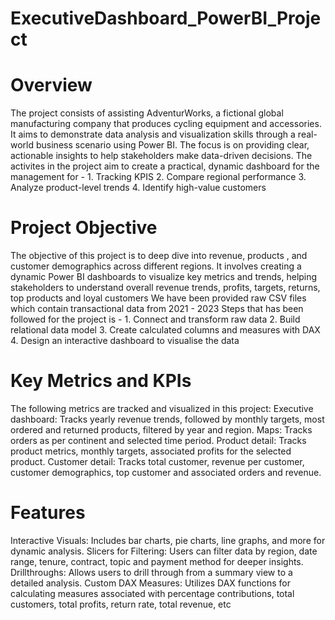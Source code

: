 # ExecutiveDashboard_PowerBI_Project
# Overview
The project consists of assisting AdventurWorks, a fictional global manufacturing company that produces cycling equipment and accessories. It aims to demonstrate data analysis and visualization skills through a real-world business scenario using Power BI. The focus is on providing clear, actionable insights to help stakeholders make data-driven decisions. 
The activites in the project aim to create a practical, dynamic dashboard for the management for - 
           1. Tracking KPIS
           2. Compare regional performance
           3. Analyze product-level trends
           4. Identify high-value customers

# Project Objective
The objective of this project is to deep dive into revenue, products , and customer demographics across different regions. It involves creating a dynamic Power BI dashboards to visualize key metrics and trends, helping stakeholders to understand overall revenue trends, profits, targets, returns, top products and loyal customers
We have been provided raw CSV files which contain transactional data from 2021 - 2023
Steps that has been followed for the project is -
           1. Connect and transform raw data
           2. Build relational data model
           3. Create calculated columns and measures with DAX
           4. Design an interactive dashboard to visualise the data

# Key Metrics and KPIs
The following metrics are tracked and visualized in this project:
Executive dashboard: Tracks yearly revenue trends, followed by monthly targets, most ordered and returned products, filtered by year and region.
Maps: Tracks orders as per continent and selected time period.
Product detail: Tracks product metrics, monthly targets, associated profits for the selected product.
Customer detail: Tracks total customer, revenue per customer, customer demographics, top customer and associated orders and revenue.

# Features
Interactive Visuals: Includes bar charts, pie charts, line graphs, and more for dynamic analysis.
Slicers for Filtering: Users can filter data by region, date range, tenure, contract, topic and payment method for deeper insights.
Drillthroughs: Allows users to drill through from a summary view to a detailed analysis.
Custom DAX Measures: Utilizes DAX functions for calculating measures associated with percentage contributions, total customers, total profits, return rate, total revenue, etc
